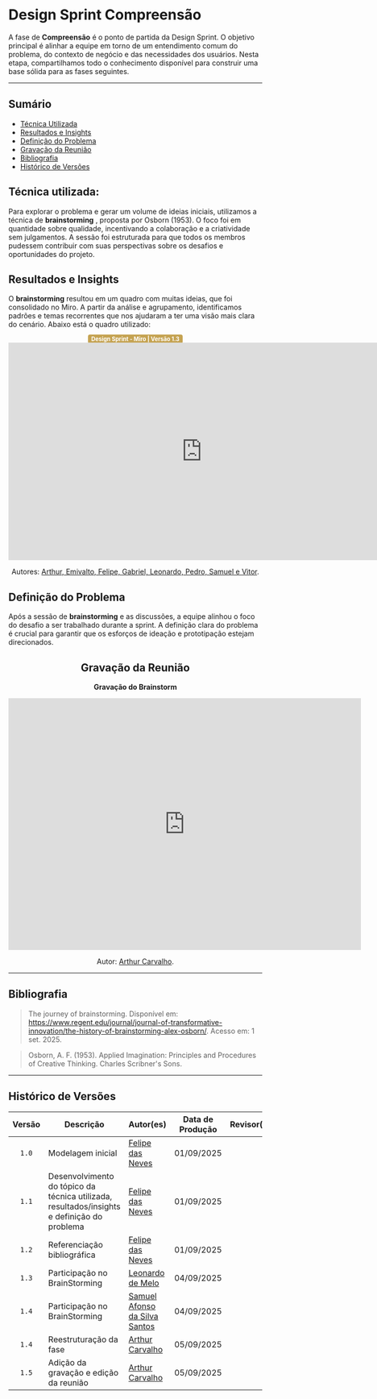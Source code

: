 # Design Sprint Compreensão

A fase de **Compreensão** é o ponto de partida da Design Sprint. O objetivo principal é alinhar a equipe em torno de um entendimento comum do problema, do contexto de negócio e das necessidades dos usuários. Nesta etapa, compartilhamos todo o conhecimento disponível para construir uma base sólida para as fases seguintes.

---

## Sumário

- [Técnica Utilizada](#Técnica-Utilizada)
- [Resultados e Insights](#Resultados-e-Insights)
- [Definição do Problema](#Definição-do-Problema)
- [Gravação da Reunião](#Gravação-da-Reunião)
- [Bibliografia](#Bibliografia)
- [Histórico de Versões](#Histórico-de-Versões)

## Técnica utilizada: 

Para explorar o problema e gerar um volume de ideias iniciais, utilizamos a técnica de **brainstorming** , proposta por Osborn (1953). O foco foi em quantidade sobre qualidade, incentivando a colaboração e a criatividade sem julgamentos. A sessão foi estruturada para que todos os membros pudessem contribuir com suas perspectivas sobre os desafios e oportunidades do projeto.


## Resultados e Insights

O **brainstorming** resultou em um quadro com muitas ideias, que foi consolidado no Miro. A partir da análise e agrupamento, identificamos padrões e temas recorrentes que nos ajudaram a ter uma visão mais clara do cenário. Abaixo está o quadro utilizado:

<div align="center">
  <span style="background-color:#c5a352; color:white; font-size:0.8em; font-weight: bold; padding:2px 6px; border-radius:4px;"> Design Sprint - Miro | Versão 1.3</span>
</div>


<div align="center">
<iframe width="768" height="432" src="https://miro.com/app/live-embed/uXjVJNopTCE=/?embedMode=view_only_without_ui&moveToViewport=-678,-400,4239,3771&embedId=993580955118" frameborder="0" scrolling="no" allow="fullscreen; clipboard-read; clipboard-write" allowfullscreen></iframe>

 <p>Autores: <a href="https://github.com/UnBArqDsw2025-2-Turma02/2025.2_T02_G3_AprendendoComIA_Entrega_01">Arthur, Emivalto, Felipe, Gabriel, Leonardo, Pedro, Samuel e Vitor</a>.</p>

</div>


## Definição do Problema

Após a sessão de **brainstorming** e as discussões, a equipe alinhou o foco do desafio a ser trabalhado durante a sprint. A definição clara do problema é crucial para garantir que os esforços de ideação e prototipação estejam direcionados.


<div align="center">

## Gravação da Reunião

**Gravação do Brainstorm**

<iframe width="700" height="500" src="https://youtu.be/xNrcE_eeX_w" title="reuniao-brainstorm" frameborder="0" allow="accelerometer; autoplay; clipboard-write; encrypted-media; gyroscope; picture-in-picture; web-share" referrerpolicy="strict-origin-when-cross-origin" allowfullscreen></iframe>

  <p>Autor: <a href="https://github.com/arthurlleite">Arthur Carvalho</a>.</p>

</div>

---

## Bibliografia

> The journey of brainstorming. Disponível em: <a href="https://www.regent.edu/journal/journal-of-transformative-innovation/the-history-of-brainstorming-alex-osborn/">https://www.regent.edu/journal/journal-of-transformative-innovation/the-history-of-brainstorming-alex-osborn/</a>. Acesso em: 1 set. 2025.

> Osborn, A. F. (1953). Applied Imagination: Principles and Procedures of Creative Thinking. Charles Scribner's Sons.

---

## Histórico de Versões

| Versão | Descrição | Autor(es) | Data de Produção | Revisor(es) | Data de Revisão | Incremento do Revisor|
| :----: | --------- | --------- | :--------------: | ----------- | :-------------: | :-------------: |
| `1.0` | Modelagem inicial | [Felipe das Neves](https://github.com/FelipeFreire-gf) | 01/09/2025 | | | |
| `1.1` | Desenvolvimento do tópico da técnica utilizada, resultados/insights e definição do problema | [Felipe das Neves](https://github.com/FelipeFreire-gf) | 01/09/2025 | | | |
| `1.2` | Referenciação bibliográfica | [Felipe das Neves](https://github.com/FelipeFreire-gf) | 01/09/2025 | | | |
| `1.3` | Participação no BrainStorming | [Leonardo de Melo](https://github.com/leozinlima) | 04/09/2025 | | | |
| `1.4` | Participação no BrainStorming | [Samuel Afonso da Silva Santos](https://github.com/SamuelAfonso) | 04/09/2025 | | | |
| `1.4` | Reestruturação da fase | [Arthur Carvalho](https://github.com/arthurlleite) | 05/09/2025 | | | |
| `1.5` | Adição da gravação e edição da reunião | [Arthur Carvalho](https://github.com/arthurlleite) | 05/09/2025 | | | |
